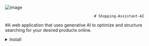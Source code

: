 ![image](https://github.com/user-attachments/assets/153d9431-1164-48ab-a9cf-4b58f66abb41)


                                             # Shopping-Assistant-AI
#A web application that uses generative AI to optimize and structure searching for your desired products online.

<details>
  <summary>Install</summary>
  <br>
  Clone repo and install [requirements.txt](link/to/requirements.txt)

  ```bash
  git clone https://github.com/mopasha1/IntelUnnati2024TTS
  cd IntelUnnati2024TTS
  pip install -r requirements.txt # install


